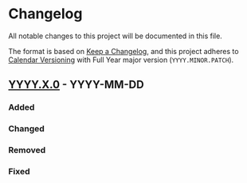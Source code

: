 # Changelog
All notable changes to this project will be documented in this file.

The format is based on [Keep a Changelog](https://keepachangelog.com/en/1.0.0/),
and this project adheres to [Calendar Versioning](https://calver.org/) with Full Year major version (`YYYY.MINOR.PATCH`).

## [YYYY.X.0] - YYYY-MM-DD
### Added
### Changed
### Removed
### Fixed

[YYYY.X.0]: https://github.com/projectkaravel/platform/releases/tag/YYYY.X.0
